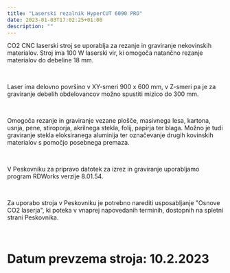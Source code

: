 ```yaml
---
title: "Laserski rezalnik HyperCUT 6090 PRO"
date: 2023-01-03T17:02:25+01:00
description: ""
---
```



CO2 CNC laserski stroj se uporablja za rezanje in graviranje nekovinskih materialov. Stroj ima 100 W laserski vir, ki omogoča natančno rezanje materialov do debeline 18 mm.

&nbsp;

Laser ima delovno površino v XY-smeri 900 x 600 mm, v Z-smeri pa je za graviranje debelih obdelovancov možno spustiti mizico do 300 mm. 

&nbsp;

Omogoča rezanje in graviranje vezane plošče, masivnega lesa, kartona, usnja, pene, stiroporja, akrilnega stekla, folij, papirja ter blaga. Možno je tudi graviranje stekla eloksiranega aluminija ter označevanje drugih kovinskih materialov s pomočjo posebnega premaza.

&nbsp;

V Peskovniku za pripravo datotek za izrez in graviranje uporabljamo program RDWorks verzije 8.01.54.

&nbsp;

Za uporabo stroja v Peskovniku je potrebno narediti usposabljanje "Osnove CO2 laserja", ki poteka v vnaprej napovedanih terminih, dostopnih na spletni strani Peskovnika.

&nbsp;

# Datum prevzema stroja: 10.2.2023